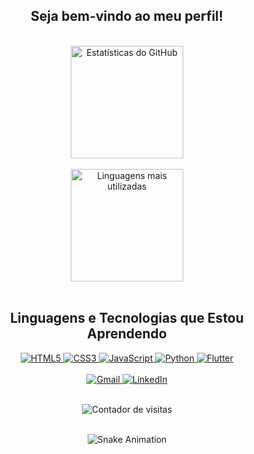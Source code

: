 <div align="center">
  <h2>Seja bem-vindo ao meu perfil!</h2>
</div>

<br />

<div align="center">
  <!-- Estatísticas do GitHub -->
  <a href="https://github.com/oCarlosHenriqueB">
    <img height="180em" src="https://github-readme-stats.vercel.app/api?username=oCarlosHenriqueB&show_icons=true&theme=dark&include_all_commits=true&count_private=true" alt="Estatísticas do GitHub"/>
  </a>
</div>

<br />

<div align="center">
  <!-- Linguagens Mais Utilizadas -->
  <a href="https://github.com/oCarlosHenriqueB">
    <img height="180em" src="https://github-readme-stats.vercel.app/api/top-langs/?username=oCarlosHenriqueB&layout=compact&langs_count=8&theme=dark" alt="Linguagens mais utilizadas"/>
  </a>
</div>

<br />

<div align="center">
  <!-- Linguagens e Tecnologias -->
  <h2>Linguagens e Tecnologias que Estou Aprendendo</h2>
  <a href="https://developer.mozilla.org/en-US/docs/Web/HTML" target="_blank">
    <img src="https://img.shields.io/badge/-HTML5-E34F26?style=for-the-badge&logo=html5&logoColor=white" alt="HTML5"/>
  </a>
  <a href="https://developer.mozilla.org/en-US/docs/Web/CSS" target="_blank">
    <img src="https://img.shields.io/badge/-CSS3-1572B6?style=for-the-badge&logo=css3&logoColor=white" alt="CSS3"/>
  </a>
  <a href="https://developer.mozilla.org/en-US/docs/Web/JavaScript" target="_blank">
    <img src="https://img.shields.io/badge/-JavaScript-F7DF1E?style=for-the-badge&logo=javascript&logoColor=black" alt="JavaScript"/>
  </a>
  <a href="https://www.python.org/" target="_blank">
    <img src="https://img.shields.io/badge/-Python-3776AB?style=for-the-badge&logo=python&logoColor=white" alt="Python"/>
  </a>
  <a href="https://flutter.dev/" target="_blank">
    <img src="https://img.shields.io/badge/-Flutter-02569B?style=for-the-badge&logo=flutter&logoColor=white" alt="Flutter"/>
  </a>
</div>

<br />

<div align="center">
  <!-- Links para Contato -->
  <a href="mailto:ocarloshenriqueb@gmail.com">
    <img src="https://img.shields.io/badge/-Gmail-%23333?style=for-the-badge&logo=gmail&logoColor=white" alt="Gmail"/>
  </a>
  <a href="https://www.linkedin.com/in/oCarlosHenriqueB" target="_blank">
    <img src="https://img.shields.io/badge/-LinkedIn-%230077B5?style=for-the-badge&logo=linkedin&logoColor=white" alt="LinkedIn"/>
  </a>
</div>

<br />

<div align="center">
  <!-- Contador de Visualizações -->
  <p>
    <img align="center" src="https://profile-counter.glitch.me/oCarlosHenriqueB/count.svg" alt="Contador de visitas"/>
  </p>
</div>

<br />

<div align="center">
  <!-- Snake Animation -->
  <img src="https://github.com/oCarlosHenriqueB/oCarlosHenriqueB/blob/output/github-contribution-grid-snake.svg" alt="Snake Animation"/>
</div>
